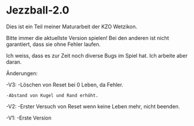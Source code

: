 # Jezzball-2.0

Dies ist ein Teil meiner Maturarbeit der KZO Wetzikon.

Bitte immer die aktuellste Version spielen!
Bei den anderen ist nicht garantiert, dass sie ohne Fehler laufen.

Ich weiss, dass es zur Zeit noch diverse Bugs im Spiel hat. Ich arbeite aber daran.

Änderungen:

-V3:
	-Löschen von Reset bei 0 Leben, da Fehler.
	
	-Abstand von Kugel und Rand erhöht.

-V2:
	-Erster Versuch von Reset wenn keine Leben mehr, nicht beenden.
	
-V1:
	-Erste Version
